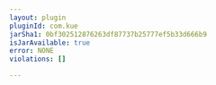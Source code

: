 ```yaml
---
layout: plugin
pluginId: com.kue
jarSha1: 0bf302512876263df87737b25777ef5b33d666b9
isJarAvailable: true
error: NONE
violations: []

---
```

